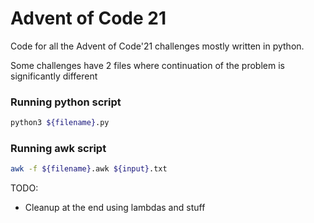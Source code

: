 # Advent of Code 21

Code for all the Advent of Code'21 challenges mostly written in python.

Some challenges have 2 files where continuation of the problem is significantly different

### Running python script
```bash
python3 ${filename}.py
```
### Running awk script
```bash
awk -f ${filename}.awk ${input}.txt
```

TODO:
- Cleanup at the end using lambdas and stuff